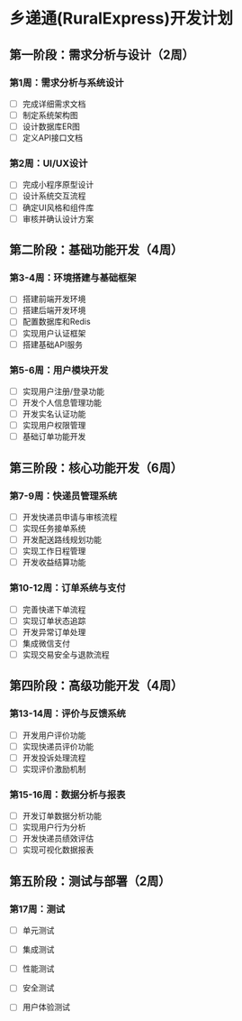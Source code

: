 # 乡递通(RuralExpress)开发计划

## 第一阶段：需求分析与设计（2周）

### 第1周：需求分析与系统设计
- [ ] 完成详细需求文档
- [ ] 制定系统架构图
- [ ] 设计数据库ER图
- [ ] 定义API接口文档

### 第2周：UI/UX设计
- [ ] 完成小程序原型设计
- [ ] 设计系统交互流程
- [ ] 确定UI风格和组件库
- [ ] 审核并确认设计方案

## 第二阶段：基础功能开发（4周）

### 第3-4周：环境搭建与基础框架
- [ ] 搭建前端开发环境
- [ ] 搭建后端开发环境
- [ ] 配置数据库和Redis
- [ ] 实现用户认证框架
- [ ] 搭建基础API服务

### 第5-6周：用户模块开发
- [ ] 实现用户注册/登录功能
- [ ] 开发个人信息管理功能
- [ ] 开发实名认证功能
- [ ] 实现用户权限管理
- [ ] 基础订单功能开发

## 第三阶段：核心功能开发（6周）

### 第7-9周：快递员管理系统
- [ ] 开发快递员申请与审核流程
- [ ] 实现任务接单系统
- [ ] 开发配送路线规划功能
- [ ] 实现工作日程管理
- [ ] 开发收益结算功能

### 第10-12周：订单系统与支付
- [ ] 完善快递下单流程
- [ ] 实现订单状态追踪
- [ ] 开发异常订单处理
- [ ] 集成微信支付
- [ ] 实现交易安全与退款流程

## 第四阶段：高级功能开发（4周）

### 第13-14周：评价与反馈系统
- [ ] 开发用户评价功能
- [ ] 实现快递员评价功能
- [ ] 开发投诉处理流程
- [ ] 实现评价激励机制

### 第15-16周：数据分析与报表
- [ ] 开发订单数据分析功能
- [ ] 实现用户行为分析
- [ ] 开发快递员绩效评估
- [ ] 实现可视化数据报表

## 第五阶段：测试与部署（2周）

### 第17周：测试
- [ ] 单元测试
- [ ] 集成测试
- [ ] 性能测试
- [ ] 安全测试
- [ ] 用户体验测试

